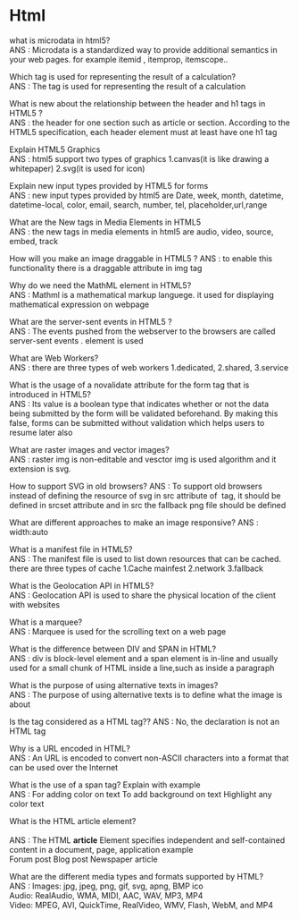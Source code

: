 # Html

what is microdata in html5? <br>
ANS : Microdata is a standardized way to provide additional semantics in your web pages. for example itemid , itemprop, itemscope.. <br>

Which tag is used for representing the result of a calculation? <br>
ANS : The <output> tag is used for representing the result of a calculation
  
What is new about the relationship between the header and h1 tags in HTML5 ? <br>
ANS : the header for one section such as article or section. According to the HTML5 specification, each header element must at least have one h1 tag
  
Explain HTML5 Graphics <br>
ANS : html5 support two types of graphics  1.canvas(it is like drawing a whitepaper) 2.svg(it is used for icon)
  
Explain new input types provided by HTML5 for forms <br>
ANS : new input types provided by html5 are Date, week, month, datetime, datetime-local, color, email, search, number, tel, placeholder,url,range  
  
What are the New tags in Media Elements in HTML5 <br>
ANS : the new tags in media elements in html5 are audio, video, source, embed, track  
  
How will you make an image draggable in HTML5 ? 
ANS : to enable this functionality there is a draggable attribute in img tag
  
Why do we need the MathML element in HTML5? <br>
ANS : Mathml is a mathematical markup languege. it used for displaying mathematical expression on webpage 
  
What are the server-sent events in HTML5 ? <br>
ANS : The events pushed from the webserver to the browsers are called server-sent events . <eventsource> element is used
  
What are Web Workers?<br>
ANS : there are three types of web workers 1.dedicated, 2.shared, 3.service
  
What is the usage of a novalidate attribute for the form tag that is introduced in HTML5?<br>
ANS : Its value is a boolean type that indicates whether or not the data being submitted by the form will be validated beforehand. By making this false, forms can be submitted without validation which helps users to resume later also
  
What are raster images and vector images?<br>
ANS : raster img is non-editable and vesctor img is used algorithm and it extension is svg.
  
How to support SVG in old browsers?
ANS : To support old browsers instead of defining the resource of svg in src attribute of <img> tag, it should be defined in srcset attribute and in src the fallback png file should be defined
  
What are different approaches to make an image responsive?
ANS : width:auto
  
What is a manifest file in HTML5?<br>
ANS : The manifest file is used to list down resources that can be cached. there are three types of cache 1.Cache mainfest 2.network 3.fallback
  
What is the Geolocation API in HTML5?<br>
ANS : Geolocation API is used to share the physical location of the client with websites
  
What is a marquee?<br>
ANS : Marquee is used for the scrolling text on a web page
  
What is the difference between DIV and SPAN in HTML?  <br>
ANS : div is block-level element and a span element is in-line and usually used for a small chunk of HTML inside a line,such as inside a paragraph
  
What is the purpose of using alternative texts in images? <br>
ANS : The purpose of using alternative texts is to define what the image is about
  
Is the <!DOCTYPE html> tag considered as a HTML tag??
ANS : No, the <!DOCTYPE html> declaration is not an HTML tag
  
Why is a URL encoded in HTML?<br>
ANS : An URL is encoded to convert non-ASCII characters into a format that can be used over the Internet
  
What is the use of a span tag? Explain with example <br>
ANS : For adding color on text
      To add background on text
      Highlight any color text  
  
What is the HTML article element?<br>  
  ANS : The HTML <b>article</b> Element specifies independent and self-contained content in a document, page, application example <br>
Forum post
Blog post
Newspaper article  

What are the different media types and formats supported by HTML?<br>
ANS : Images: jpg, jpeg, png, gif, svg, apng, BMP ico <br>
Audio: RealAudio, WMA, MIDI, AAC, WAV, MP3, MP4 <br>
Video: MPEG, AVI, QuickTime, RealVideo, WMV, Flash, WebM, and MP4 
  
  
  


  
  
  
  
  
  
  
  

  




